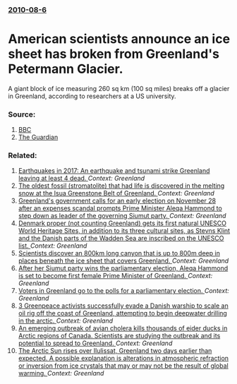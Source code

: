 ### [2010-08-6](/news/2010/08/6/index.md)

# American scientists announce an ice sheet has broken from Greenland's Petermann Glacier. 

A giant block of ice measuring 260 sq km (100 sq miles) breaks off a glacier in Greenland, according to researchers at a US university.


### Source:

1. [BBC](http://www.bbc.co.uk/news/science-environment-10900235)
2. [The Guardian](http://www.guardian.co.uk/environment/2010/aug/07/biggest-ice-island-greenland)

### Related:

1. [Earthquakes in 2017: An earthquake and tsunami strike Greenland leaving at least 4 dead. ](/news/2017/06/18/earthquakes-in-2017-an-earthquake-and-tsunami-strike-greenland-leaving-at-least-4-dead.md) _Context: Greenland_
2. [The oldest fossil (stromatolite) that had life is discovered in the melting snow at the Isua Greenstone Belt of Greenland. ](/news/2016/08/31/the-oldest-fossil-stromatolite-that-had-life-is-discovered-in-the-melting-snow-at-the-isua-greenstone-belt-of-greenland.md) _Context: Greenland_
3. [Greenland's government calls for an early election on November 28 after an expenses scandal prompts Prime Minister Aleqa Hammond to step down as leader of the governing Siumut party. ](/news/2014/10/1/greenland-s-government-calls-for-an-early-election-on-november-28-after-an-expenses-scandal-prompts-prime-minister-aleqa-hammond-to-step-dow.md) _Context: Greenland_
4. [Denmark proper (not counting Greenland) gets its first natural UNESCO World Heritage Sites, in addition to its three cultural sites, as Stevns Klint and the Danish parts of the Wadden Sea are inscribed on the UNESCO list. ](/news/2014/06/23/denmark-proper-not-counting-greenland-gets-its-first-natural-unesco-world-heritage-sites-in-addition-to-its-three-cultural-sites-as-stev.md) _Context: Greenland_
5. [Scientists discover an 800km long canyon that is up to 800m deep in places beneath the ice sheet that covers Greenland. ](/news/2013/08/30/scientists-discover-an-800km-long-canyon-that-is-up-to-800m-deep-in-places-beneath-the-ice-sheet-that-covers-greenland.md) _Context: Greenland_
6. [After her Siumut party wins the parliamentary election, Aleqa Hammond is set to become first female Prime Minister of Greenland. ](/news/2013/03/13/after-her-siumut-party-wins-the-parliamentary-election-aleqa-hammond-is-set-to-become-first-female-prime-minister-of-greenland.md) _Context: Greenland_
7. [Voters in Greenland go to the polls for a parliamentary election. ](/news/2013/03/12/voters-in-greenland-go-to-the-polls-for-a-parliamentary-election.md) _Context: Greenland_
8. [3 Greenpeace activists successfully evade a Danish warship to scale an oil rig off the coast of Greenland, attempting to begin deepwater drilling in the arctic. ](/news/2011/05/29/3-greenpeace-activists-successfully-evade-a-danish-warship-to-scale-an-oil-rig-off-the-coast-of-greenland-attempting-to-begin-deepwater-dri.md) _Context: Greenland_
9. [An emerging outbreak of avian cholera kills thousands of eider ducks in Arctic regions of Canada. Scientists are studying the outbreak and its potential to spread to Greenland. ](/news/2011/01/24/an-emerging-outbreak-of-avian-cholera-kills-thousands-of-eider-ducks-in-arctic-regions-of-canada-scientists-are-studying-the-outbreak-and-i.md) _Context: Greenland_
10. [The Arctic Sun rises over Ilulissat, Greenland two days earlier than expected. A possible explanation is alterations in atmospheric refraction or inversion from ice crystals that may or may not be the result of global warming. ](/news/2011/01/11/the-arctic-sun-rises-over-ilulissat-greenland-two-days-earlier-than-expected-a-possible-explanation-is-alterations-in-atmospheric-refracti.md) _Context: Greenland_
